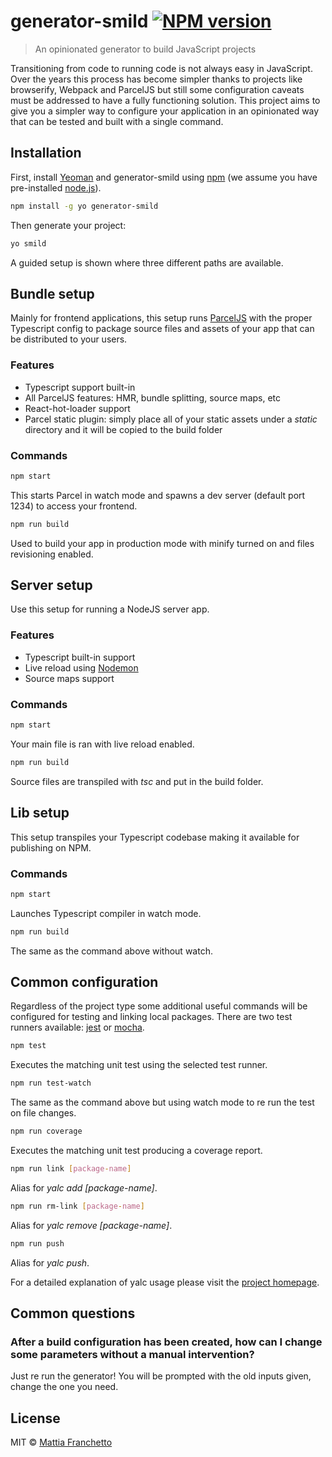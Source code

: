 # generator-smild [![NPM version][npm-image]][npm-url]
> An opinionated generator to build JavaScript projects

Transitioning from code to running code is not always easy in JavaScript. Over the years this process has become simpler thanks to projects like browserify, Webpack and ParcelJS but still some configuration caveats must be addressed to have a fully functioning solution. This project aims to give you a simpler way to configure your application in an opinionated way that can be tested and built with a single command.

## Installation

First, install [Yeoman](http://yeoman.io) and generator-smild using [npm](https://www.npmjs.com/) (we assume you have pre-installed [node.js](https://nodejs.org/)).

```bash
npm install -g yo generator-smild
```

Then generate your project:

```bash
yo smild
```

A guided setup is shown where three different paths are available.

## Bundle setup

Mainly for frontend applications, this setup runs [ParcelJS](https://parceljs.org) with the proper Typescript config to package source files and assets of your app that can be distributed to your users.

### Features
- Typescript support built-in
- All ParcelJS features: HMR, bundle splitting, source maps, etc
- React-hot-loader support
- Parcel static plugin: simply place all of your static assets under a _static_ directory and it will be copied to the build folder

### Commands

```bash
npm start
```
This starts Parcel in watch mode and spawns a dev server (default port 1234) to access your frontend.

```bash
npm run build
```
Used to build your app in production mode with minify turned on and files revisioning enabled.

## Server setup

Use this setup for running a NodeJS server app.

### Features

- Typescript built-in support
- Live reload using [Nodemon](https://nodemon.io)
- Source maps support

### Commands

```bash
npm start
```
Your main file is ran with live reload enabled.

```bash
npm run build
```
Source files are transpiled with _tsc_ and put in the build folder.

## Lib setup

This setup transpiles your Typescript codebase making it available for publishing on NPM.

### Commands

```bash
npm start
```
Launches Typescript compiler in watch mode.

```bash
npm run build
```
The same as the command above without watch.

## Common configuration

Regardless of the project type some additional useful commands will be configured for testing and linking local packages. There are two test runners available: [jest](https://jestjs.io) or [mocha](http://mochajs.org).

```bash
npm test
```
Executes the matching unit test using the selected test runner.

```bash
npm run test-watch
```
The same as the command above but using watch mode to re run the test on file changes.

```bash
npm run coverage
```
Executes the matching unit test producing a coverage report.

```bash
npm run link [package-name]
```
Alias for _yalc add [package-name]_.

```bash
npm run rm-link [package-name]
```
Alias for _yalc remove [package-name]_.

```bash
npm run push
```
Alias for _yalc push_.

For a detailed explanation of yalc usage please visit the [project homepage](https://github.com/whitecolor/yalc).

## Common questions
### After a build configuration has been created, how can I change some parameters without a manual intervention?

Just re run the generator! You will be prompted with the old inputs given, change the one you need.

## License

MIT © [Mattia Franchetto](https://medium.com/@mtfranchetto)


[npm-image]: https://badge.fury.io/js/generator-smild.svg
[npm-url]: https://npmjs.org/package/generator-smild

